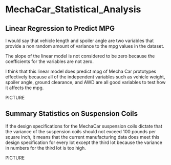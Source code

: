 # MechaCar_Statistical_Analysis

## Linear Regression to Predict MPG
I would say that vehicle length and spoiler angle are two variables that provide a non random amount of variance to the mpg values in the dataset. 

The slope of the linear model is not considered to be zero because the coefficients for the variables are not zero.

I think that this linear model does predict mpg of Mecha Car prototypes effectively because all of the independent variables such as vehicle weight, spoiler angle, ground clearance, and AWD are all good variables to test how it affects the mpg. 

PICTURE 

## Summary Statistics on Suspension Coils
If the design specifications for the MechaCar suspension coils dictate that the variance of the suspension coils should not exceed 100 pounds per square inch, it means that the current manufacturing data does meet this design specification for every lot except the third lot because the variance in numbers for the third lot is too high. 

PICTURE 
